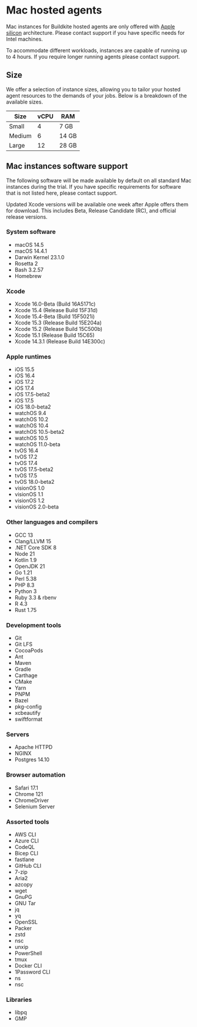# Mac hosted agents

Mac instances for Buildkite hosted agents are only offered with [Apple silicon](https://en.wikipedia.org/wiki/Apple_silicon) architecture. Please contact support if you have specific needs for Intel machines.

To accommodate different workloads, instances are capable of running up to 4 hours. If you require longer running agents please contact support.

## Size

We offer a selection of instance sizes, allowing you to tailor your hosted agent resources to the demands of your jobs. Below is a breakdown of the available sizes.

<table>
    <thead>
        <tr><th>Size</th><th>vCPU</th><th>RAM</th></tr>
    </thead>
    <tbody>
        <tr><td>Small</td><td>4</td><td>7 GB</td></tr>
        <tr><td>Medium</td><td>6</td><td>14 GB</td></tr>
        <tr><td>Large</td><td>12</td><td>28 GB</td></tr>
    </tbody>
</table>

## Mac instances software support

The following software will be made available by default on all standard Mac instances during the trial. If you have specific requirements for software that is not listed here, please contact support.

Updated Xcode versions will be available one week after Apple offers them for download. This includes Beta, Release Candidate (RC), and official release versions.

### System software

- macOS 14.5
- macOS 14.4.1
- Darwin Kernel 23.1.0
- Rosetta 2
- Bash 3.2.57
- Homebrew

### Xcode

- Xcode 16.0-Beta (Build 16A5171c)
- Xcode 15.4 (Release Build 15F31d)
- Xcode 15.4-Beta (Build 15F5021i)
- Xcode 15.3 (Release Build 15E204a)
- Xcode 15.2 (Release Build 15C500b)
- Xcode 15.1 (Release Build 15C65)
- Xcode 14.3.1 (Release Build 14E300c)

### Apple runtimes

- iOS 15.5
- iOS 16.4
- iOS 17.2
- iOS 17.4
- iOS 17.5-beta2
- iOS 17.5
- iOS 18.0-beta2
- watchOS 9.4
- watchOS 10.2
- watchOS 10.4
- watchOS 10.5-beta2
- watchOS 10.5
- watchOS 11.0-beta
- tvOS 16.4
- tvOS 17.2
- tvOS 17.4
- tvOS 17.5-beta2
- tvOS 17.5
- tvOS 18.0-beta2
- visionOS 1.0
- visionOS 1.1
- visionOS 1.2
- visionOS 2.0-beta

### Other languages and compilers

- GCC 13
- Clang/LLVM 15
- .NET Core SDK 8
- Node 21
- Kotlin 1.9
- OpenJDK 21
- Go 1.21
- Perl 5.38
- PHP 8.3
- Python 3
- Ruby 3.3 & rbenv
- R 4.3
- Rust 1.75

### Development tools

- Git
- Git LFS
- CocoaPods
- Ant
- Maven
- Gradle
- Carthage
- CMake
- Yarn
- PNPM
- Bazel
- pkg-config
- xcbeautify
- swiftformat

### Servers

- Apache HTTPD
- NGINX
- Postgres 14.10

### Browser automation

- Safari 17.1
- Chrome 121
- ChromeDriver
- Selenium Server

### Assorted tools

- AWS CLI
- Azure CLI
- CodeQL
- Bicep CLI
- fastlane
- GitHub CLI
- 7-zip
- Aria2
- azcopy
- wget
- GnuPG
- GNU Tar
- jq
- yq
- OpenSSL
- Packer
- zstd
- nsc
- unxip
- PowerShell
- tmux
- Docker CLI
- 1Password CLI
- ns
- nsc

### Libraries

- libpq
- GMP
